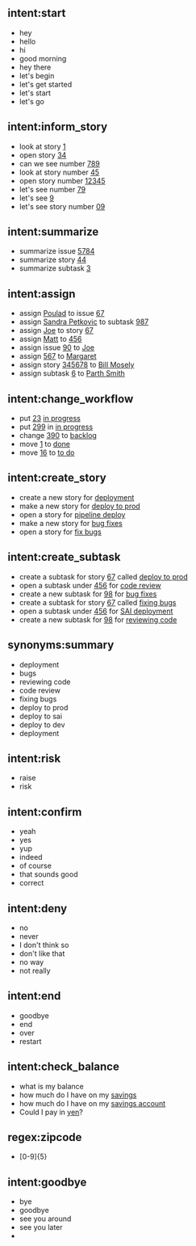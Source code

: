 ## intent:start
- hey
- hello
- hi
- good morning
- hey there
- let's begin
- let's get started
- let's start
- let's go

## intent:inform_story
- look at story [1](story_id)
- open story [34](story_id)
- can we see number [789](story_id)
- look at story number [45](story_id)
- open story number [12345](story_id)
- let's see number [79](story_id)
- let's see [9](story_id)
- let's see story number [09](story_id)

## intent:summarize
- summarize issue [5784](story_id)
- summarize story [44](story_id)
- summarize subtask [3](story_id)

## intent:assign
- assign [Poulad](names) to issue [67](story_id)
- assign [Sandra Petkovic](names) to subtask [987](story_id)
- assign [Joe](names) to story [67](story_id)
- assign [Matt](names) to [456](story_id)
- assign issue [90](story_id) to [Joe](names)
- assign [567](story_id) to [Margaret](names)
- assign story [345678](story_id) to [Bill Mosely](names)
- assign subtask [6](story_id) to [Parth Smith](names)

<!-- ## lookup:names
../names.txt -->

## intent:change_workflow
- put [23](story_id) [in progress](workflow)
- put [299](story_id) in [in progress](workflow)
- change [390](story_id) to [backlog](workflow)
- move [1](story_id) to [done](workflow)
- move [16](story_id) to [to do](workflow)

## intent:create_story
- create a new story for [deployment](summary)
- make a new story for [deploy to prod](summary)
- open a story for [pipeline deploy](summary)
- make a new story for [bug fixes](summary)
- open a story for [fix bugs](summary)

## intent:create_subtask
- create a subtask for story [67](story_id) called [deploy to prod](summary)
- open a subtask under [456](story_id) for [code review](summary)
- create a new subtask for [98](story_id) for [bug fixes](summary)
- create a subtask for story [67](story_id) called [fixing bugs](summary)
- open a subtask under [456](story_id) for [SAI deployment](summary)
- create a new subtask for [98](story_id) for [reviewing code](summary)

## synonyms:summary
- deployment
- bugs
- reviewing code
- code review
- fixing bugs
- deploy to prod
- deploy to sai
- deploy to dev
- deployment

## intent:risk
- raise
- risk

## intent:confirm
- yeah
- yes
- yup
- indeed
- of course
- that sounds good
- correct

## intent:deny
- no
- never
- I don't think so
- don't like that
- no way
- not really


## intent:end
- goodbye
- end
- over
- restart

## intent:check_balance
- what is my balance <!-- no entity -->
- how much do I have on my [savings](source_account) <!-- entity "source_account" has value "savings" -->
- how much do I have on my [savings account](source_account:savings) <!-- synonyms, method 1-->
- Could I pay in [yen](currency)?  <!-- entity matched by lookup table -->

## regex:zipcode
- [0-9]{5}

<!-- ## lookup:additional_currencies  no list to specify lookup table file -->
<!-- path/to/currencies.txt -->

## intent:goodbye
- bye
- goodbye
- see you around
- see you later
- 